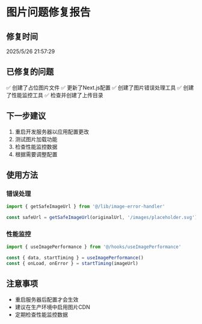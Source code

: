 # 图片问题修复报告

## 修复时间
2025/5/26 21:57:29

## 已修复的问题
✅ 创建了占位图片文件
✅ 更新了Next.js配置
✅ 创建了图片错误处理工具
✅ 创建了性能监控工具
✅ 检查并创建了上传目录

## 下一步建议
1. 重启开发服务器以应用配置更改
2. 测试图片加载功能
3. 检查性能监控数据
4. 根据需要调整配置

## 使用方法

### 错误处理
```typescript
import { getSafeImageUrl } from '@/lib/image-error-handler'

const safeUrl = getSafeImageUrl(originalUrl, '/images/placeholder.svg')
```

### 性能监控
```typescript
import { useImagePerformance } from '@/hooks/useImagePerformance'

const { data, startTiming } = useImagePerformance()
const { onLoad, onError } = startTiming(imageUrl)
```

## 注意事项
- 重启服务器后配置才会生效
- 建议在生产环境中启用图片CDN
- 定期检查性能监控数据